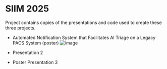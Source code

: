# SIIM 2025
Project contains copies of the presentations and code used to create these three projects.
- Automated Notification System that Facilitates AI Triage on a Legacy PACS System (poster) ![image](https://github.com/user-attachments/assets/40164822-8aa7-482a-b82f-85d69ff90ce0)
 
- Presentation 2  
- Poster Presentation 3  
